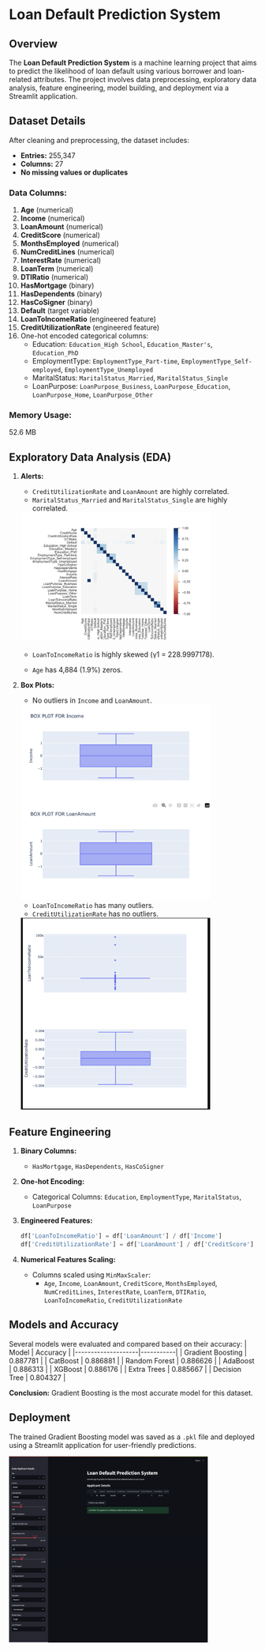 # Loan Default Prediction System

## Overview
The **Loan Default Prediction System** is a machine learning project that aims to predict the likelihood of loan default using various borrower and loan-related attributes. The project involves data preprocessing, exploratory data analysis, feature engineering, model building, and deployment via a Streamlit application.

## Dataset Details
After cleaning and preprocessing, the dataset includes:
- **Entries:** 255,347
- **Columns:** 27
- **No missing values or duplicates**

### Data Columns:
1. **Age** (numerical)
2. **Income** (numerical)
3. **LoanAmount** (numerical)
4. **CreditScore** (numerical)
5. **MonthsEmployed** (numerical)
6. **NumCreditLines** (numerical)
7. **InterestRate** (numerical)
8. **LoanTerm** (numerical)
9. **DTIRatio** (numerical)
10. **HasMortgage** (binary)
11. **HasDependents** (binary)
12. **HasCoSigner** (binary)
13. **Default** (target variable)
14. **LoanToIncomeRatio** (engineered feature)
15. **CreditUtilizationRate** (engineered feature)
16. One-hot encoded categorical columns:
    - Education: `Education_High School`, `Education_Master's`, `Education_PhD`
    - EmploymentType: `EmploymentType_Part-time`, `EmploymentType_Self-employed`, `EmploymentType_Unemployed`
    - MaritalStatus: `MaritalStatus_Married`, `MaritalStatus_Single`
    - LoanPurpose: `LoanPurpose_Business`, `LoanPurpose_Education`, `LoanPurpose_Home`, `LoanPurpose_Other`

### Memory Usage:
52.6 MB

## Exploratory Data Analysis (EDA)
1. **Alerts:**
   - `CreditUtilizationRate` and `LoanAmount` are highly correlated.
   - `MaritalStatus_Married` and `MaritalStatus_Single` are highly correlated.
   <img src="https://github.com/kriti613/Loan-Default-Prediction-System/blob/main/correlation_HeatMap.png" style="height: 80%; width: 80%">

   - `LoanToIncomeRatio` is highly skewed (γ1 = 228.9997178).

   - `Age` has 4,884 (1.9%) zeros.
   
3. **Box Plots:**
   - No outliers in `Income` and `LoanAmount`.
   <img src="https://github.com/kriti613/Loan-Default-Prediction-System/blob/main/incomeloanamountBoxPlot.png" style="height: 80%; width: 80%">
   
   - `LoanToIncomeRatio` has many outliers.
   - `CreditUtilizationRate` has no outliers.
    <img src="https://github.com/kriti613/Loan-Default-Prediction-System/blob/main/income_LoanAmount_boxplot.png" style="height: 80%; width: 80%">

## Feature Engineering
1. **Binary Columns:**
   - `HasMortgage`, `HasDependents`, `HasCoSigner`

2. **One-hot Encoding:**
   - Categorical Columns: `Education`, `EmploymentType`, `MaritalStatus`, `LoanPurpose`

3. **Engineered Features:**
   ```python
   df['LoanToIncomeRatio'] = df['LoanAmount'] / df['Income']
   df['CreditUtilizationRate'] = df['LoanAmount'] / df['CreditScore']
   ```

4. **Numerical Features Scaling:**
   - Columns scaled using `MinMaxScaler`:
     - `Age`, `Income`, `LoanAmount`, `CreditScore`, `MonthsEmployed`, `NumCreditLines`, `InterestRate`, `LoanTerm`, `DTIRatio`, `LoanToIncomeRatio`, `CreditUtilizationRate`

## Models and Accuracy
Several models were evaluated and compared based on their accuracy:
| Model              | Accuracy  |
|--------------------|-----------|
| Gradient Boosting  | 0.887781  |
| CatBoost           | 0.886881  |
| Random Forest      | 0.886626  |
| AdaBoost           | 0.886313  |
| XGBoost            | 0.886176  |
| Extra Trees        | 0.885667  |
| Decision Tree      | 0.804327  |

**Conclusion:** Gradient Boosting is the most accurate model for this dataset.

## Deployment
The trained Gradient Boosting model was saved as a `.pkl` file and deployed using a Streamlit application for user-friendly predictions.

<img src="https://github.com/kriti613/Loan-Default-Prediction-System/blob/main/LoanDefaultPredictionApp.png" style="height: 80%; width: 80%">
